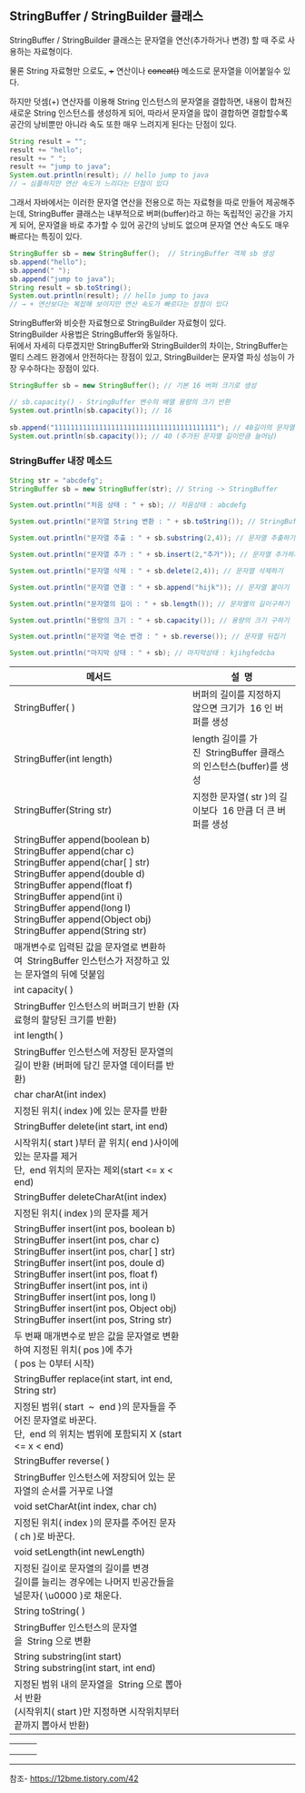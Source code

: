## **StringBuffer / StringBuilder 클래스**

StringBuffer / StringBuilder 클래스는 문자열을 연산(추가하거나 변경) 할 때 주로 사용하는 자료형이다.

물론 String 자료형만 으로도, ~~+~~ 연산이나 ~~concat()~~ 메소드로 문자열을 이어붙일수 있다.

하지만 덧셈(+) 연산자를 이용해 String 인스턴스의 문자열을 결합하면, 내용이 합쳐진 새로운 String 인스턴스를 생성하게 되어, 따라서 문자열을 많이 결합하면 결합할수록 공간의 낭비뿐만 아니라 속도 또한 매우 느려지게 된다는 단점이 있다.


```java
String result = "";
result += "hello";
result += " ";
result += "jump to java";
System.out.println(result); // hello jump to java
// → 심플하지만 연산 속도가 느리다는 단점이 있다
```
그래서 자바에서는 이러한 문자열 연산을 전용으로 하는 자료형을 따로 만들어 제공해주는데, StringBuffer 클래스는 내부적으로 버퍼(buffer)라고 하는 독립적인 공간을 가지게 되어, 문자열을 바로 추가할 수 있어 공간의 낭비도 없으며 문자열 연산 속도도 매우 빠르다는 특징이 있다.

```java
StringBuffer sb = new StringBuffer();  // StringBuffer 객체 sb 생성
sb.append("hello");
sb.append(" ");
sb.append("jump to java");
String result = sb.toString();
System.out.println(result); // hello jump to java
// → + 연산보다는 복잡해 보이지만 연산 속도가 빠르다는 장점이 있다
```

StringBuffer와 비슷한 자료형으로 StringBuilder 자료형이 있다.  
StringBuilder 사용법은 StringBuffer와 동일하다.  
뒤에서 자세히 다루겠지만 StringBuffer와 StringBuilder의 차이는, StringBuffer는 멀티 스레드 완경에서 안전하다는 장점이 있고, StringBuilder는 문자열 파싱 성능이 가장 우수하다는 장점이 있다.

```java
StringBuffer sb = new StringBuffer(); // 기본 16 버퍼 크기로 생성

// sb.capacity() - StringBuffer 변수의 배열 용량의 크기 반환
System.out.println(sb.capacity()); // 16 
 
sb.append("1111111111111111111111111111111111111111"); // 40길이의 문자열을 append
System.out.println(sb.capacity()); // 40 (추가된 문자열 길이만큼 늘어남)
```
### **StringBuffer 내장 메소드**
```java
String str = "abcdefg";
StringBuffer sb = new StringBuffer(str); // String -> StringBuffer

System.out.println("처음 상태 : " + sb); // 처음상태 : abcdefg

System.out.println("문자열 String 변환 : " + sb.toString()); // StringBuffer를 String으로 변환하기

System.out.println("문자열 추출 : " + sb.substring(2,4)); // 문자열 추출하기

System.out.println("문자열 추가 : " + sb.insert(2,"추가")); // 문자열 추가하기

System.out.println("문자열 삭제 : " + sb.delete(2,4)); // 문자열 삭제하기

System.out.println("문자열 연결 : " + sb.append("hijk")); // 문자열 붙이기

System.out.println("문자열의 길이 : " + sb.length()); // 문자열의 길이구하기

System.out.println("용량의 크기 : " + sb.capacity()); // 용량의 크기 구하기

System.out.println("문자열 역순 변경 : " + sb.reverse()); // 문자열 뒤집기

System.out.println("마지막 상태 : " + sb); // 마지막상태 : kjihgfedcba
```


|메서드|설  명|
|---|---|
|StringBuffer( )|버퍼의 길이를 지정하지 않으면 크기가  16 인 버퍼를 생성|
StringBuffer(int length)|length 길이를 가진  StringBuffer 클래스의 인스턴스(buffer)를 생성|
StringBuffer(String str)|지정한 문자열( str )의 길이보다  16 만큼 더 큰 버퍼를 생성|
StringBuffer append(boolean b)  <br>StringBuffer append(char c)  <br>StringBuffer append(char[ ] str)  <br>StringBuffer append(double d)  <br>StringBuffer append(float f)  <br>StringBuffer append(int i)  <br>StringBuffer append(long l)  <br>StringBuffer append(Object obj)  <br>StringBuffer append(String str)|
매개변수로 입력된 값을 문자열로 변환하여  StringBuffer 인스턴스가 저장하고 있는 문자열의 뒤에 덧붙임|
int capacity( )|
StringBuffer 인스턴스의 버퍼크기 반환 (자료형의 할당된 크기를 반환)|
int length( )|
StringBuffer 인스턴스에 저장된 문자열의 길이 반환 (버퍼에 담긴 문자열 데이터를 반환)|
char charAt(int index)|
지정된 위치( index )에 있는 문자를 반환|
StringBuffer delete(int start, int end)|
시작위치( start )부터 끝 위치( end )사이에 있는 문자를 제거  <br>단,  end 위치의 문자는 제외(start <= x < end)|
StringBuffer deleteCharAt(int index)|
지정된 위치( index )의 문자를 제거|
StringBuffer insert(int pos, boolean b)  <br>StringBuffer insert(int pos, char c)  <br>StringBuffer insert(int pos, char[ ] str)  <br>StringBuffer insert(int pos, doule d)  <br>StringBuffer insert(int pos, float f)  <br>StringBuffer insert(int pos, int i)  <br>StringBuffer insert(int pos, long l)  <br>StringBuffer insert(int pos, Object obj)  <br>StringBuffer insert(int pos, String str)|
두 번째 매개변수로 받은 값을 문자열로 변환하여 지정된 위치( pos )에 추가  <br>( pos 는 0부터 시작)|
StringBuffer replace(int start, int end, String str)|
지정된 범위( start  ~  end )의 문자들을 주어진 문자열로 바꾼다.  <br>단,  end 의 위치는 범위에 포함되지 X (start <= x < end)|
StringBuffer reverse( )|
StringBuffer 인스턴스에 저장되어 있는 문자열의 순서를 거꾸로 나열|
void setCharAt(int index, char ch)|
지정된 위치( index )의 문자를 주어진 문자( ch )로 바꾼다.|
void setLength(int newLength)|
지정된 길이로 문자열의 길이를 변경  <br>길이를 늘리는 경우에는 나머지 빈공간들을 널문자( \u0000 )로 채운다.|
String toString( )|
StringBuffer 인스턴스의 문자열을  String 으로 변환|
String substring(int start)  <br>String substring(int start, int end)|
지정된 범위 내의 문자열을  String 으로 뽑아서 반환  <br>(시작위치( start )만 지정하면 시작위치부터 끝까지 뽑아서 반환)|

|      |      |      |
|:-----|:-----|:-----|
|      |      |      |
|      |      |      |
|      |      |      |



---
참조- https://12bme.tistory.com/42